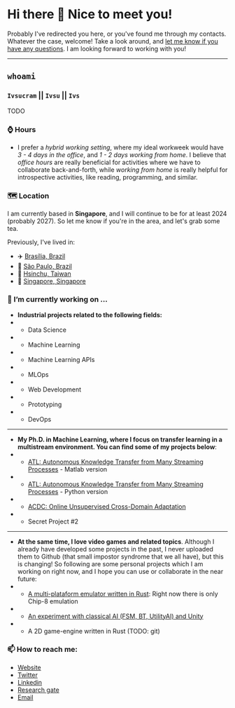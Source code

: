 
# Hi there 👋 Nice to meet you!

Probably I've redirected you here, or you've found me through my contacts. Whatever the case, welcome! Take a look around, and [let me know if you have any questions](mailto:ivsucram@gmail.com). I am looking forward to working with you!

*******

## `whoami`

### `Ivsucram` || `Ivsu` || `Ivs`

TODO

### ⌚ Hours

* I prefer a *hybrid working setting*, where my ideal workweek would have *3 - 4 days in the office*, and *1 - 2 days working from home*. I believe that *office hours* are really beneficial for activities where we have to collaborate back-and-forth, while _working from home_ is really helpful for introspective activities, like reading, programming, and similar.

### 🗺 Location

I am currently based in **Singapore**, and I will continue to be for at least 2024 (probably 2027). So let me know if you're in the area, and let's grab some tea.

Previously, I've lived in:

* ✈️ [Brasília, Brazil](https://goo.gl/maps/4BSSY8NWjySruAmo6)
* 🌇 [São Paulo, Brazil](https://goo.gl/maps/QrvaZ5YM8KabGr9VA)
* 🍘 [Hsinchu, Taiwan](https://goo.gl/maps/T8aLDDXwXu5yZw7aA)
* 🦁 [Singapore, Singapore](https://goo.gl/maps/hXyvLFGuWEhgTZLRA)

### 🔭 I’m currently working on ...

* **Industrial projects related to the following fields:**
* * Data Science
* * Machine Learning
* * Machine Learning APIs
* * MLOps
* * Web Development
* * Prototyping
* * DevOps

*******

* **My Ph.D. in Machine Learning, where I focus on transfer learning in a multistream environment. You can find some of my projects below**:
* * [ATL: Autonomous Knowledge Transfer from Many Streaming Processes](https://github.com/Ivsucram/ATL_Matlab) - Matlab version
* * [ATL: Autonomous Knowledge Transfer from Many Streaming Processes](https://github.com/Ivsucram/ATL_Python) - Python version
* * [ACDC: Online Unsupervised Cross-Domain Adaptation](https://github.com/Ivsucram/ACDC)
* * Secret Project #2

*******

* **At the same time, I love video games and related topics**. Although I already have developed some projects in the past, I never uploaded them to Github (that small impostor syndrome that we all have), but this is changing! So following are some personal projects which I am working on right now, and I hope you can use or collaborate in the near future:
* * [A multi-plataform emulator written in Rust](https://github.com/Ivsucram/ivsemu): Right now there is only Chip-8 emulation
* * [An experiment with classical AI (FSM, BT, UtilityAI) and Unity](https://github.com/DM6127-2021-Pactank)
* * A 2D game-engine written in Rust (TODO: git)

### 📫 How to reach me:
- [Website](http://ivsu.dev)
- [Twitter](https://twitter.com/ivsucram)
- [Linkedin](https://www.linkedin.com/in/ivsucram/)
- [Research gate](https://www.researchgate.net/profile/Marcus-Vinicius-De-Carvalho-4)
- [Email](mailto:ivsucram@gmail.com)

<!--
Great reference: 
https://github.com/dynamicwebpaige/dynamicwebpaige/blob/main/README.md
-->
